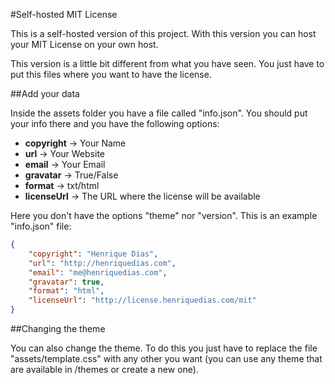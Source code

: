#Self-hosted MIT License

This is a self-hosted version of this project. With this version you can host your MIT License on your own host.

This version is a little bit different from what you have seen. You just have to put this files where you want to have the license.

##Add your data

Inside the assets folder you have a file called "info.json". You should put your info there and you have the following options:

+ **copyright** → Your Name
+ **url** → Your Website
+ **email** → Your Email
+ **gravatar** → True/False
+ **format** → txt/html
+ **licenseUrl** → The URL where the license will be available

Here you don't have the options "theme" nor "version". This is an example "info.json" file:

```json
{
    "copyright": "Henrique Dias",
    "url": "http://henriquedias.com",
    "email": "me@henriquedias.com",
    "gravatar": true,
    "format": "html",
    "licenseUrl": "http://license.henriquedias.com/mit"
}
```

##Changing the theme

You can also change the theme. To do this you just have to replace the file "assets/template.css" with any other you want (you can use any theme that are available in /themes or create a new one).
